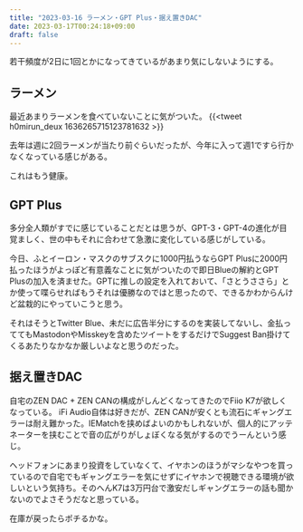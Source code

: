 ```yaml
---
title: "2023-03-16 ラーメン・GPT Plus・据え置きDAC"
date: 2023-03-17T00:24:18+09:00
draft: false
---
```


若干頻度が2日に1回とかになってきているがあまり気にしないようにする。

## ラーメン
最近あまりラーメンを食べていないことに気がついた。
{{<tweet h0mirun_deux 1636265715123781632 >}}

去年は週に2回ラーメンが当たり前ぐらいだったが、今年に入って週1ですら行かなくなっている感じがある。

これはもう健康。

## GPT Plus
多分全人類がすでに感じていることだとは思うが、GPT-3・GPT-4の進化が目覚ましく、世の中もそれに合わせて急激に変化している感じがしている。

今日、ふとイーロン・マスクのサブスクに1000円払うならGPT Plusに2000円払ったほうがよっぽど有意義なことに気がついたので即日Blueの解約とGPT Plusの加入を済ませた。GPTに推しの設定を入れておいて、「さとうささら」とか使って喋らせればもうそれは優勝なのではと思ったので、できるかわからんけど盆栽的にやっていこうと思う。

それはそうとTwitter Blue、未だに広告半分にするのを実装してないし、金払っててもMastodonやMisskeyを含めたツイートをするだけでSuggest Ban掛けてくるあたりなかなか厳しいよなと思うのだった。


## 据え置きDAC
自宅のZEN DAC + ZEN CANの構成がしんどくなってきたのでFiio K7が欲しくなっている。
iFi Audio自体は好きだが、ZEN CANが安くとも流石にギャングエラーは耐え難かった。IEMatchを挟めばよいのかもしれないが、個人的にアッテネーターを挟むことで音の広がりがしょぼくなる気がするのでうーんという感じ。

ヘッドフォンにあまり投資をしていなくて、イヤホンのほうがマシなやつを買っているので自宅でもギャングエラーを気にせずにイヤホンで視聴できる環境が欲しいという気持ち。そのへんK7は3万円台で激安だしギャングエラーの話も聞かないのでよさそうだなと思っている。

在庫が戻ったらポチるかな。
